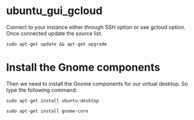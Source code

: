 # ubuntu_gui_gcloud

Connect to your instance either through SSH option or use gcloud option. Once connected update the source list.

```
sudo apt-get update && apt-get upgrade
```

# Install the Gnome components
Then we need to install the Gnome components for our virtual desktop. So type the following command:

```
sudo apt-get install ubuntu-desktop
```

```
sudo apt-get install gnome-core
```

